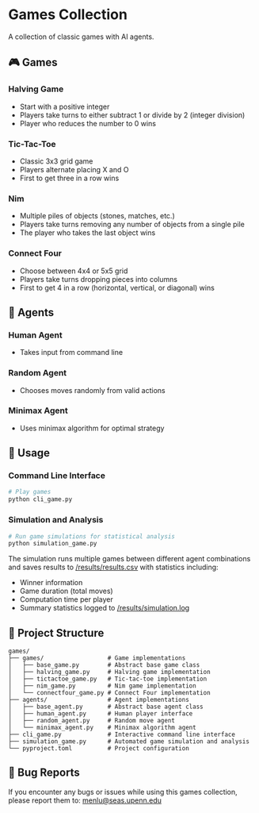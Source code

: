 # Games Collection

A collection of classic games with AI agents.

## 🎮 Games

### Halving Game
- Start with a positive integer
- Players take turns to either subtract 1 or divide by 2 (integer division)
- Player who reduces the number to 0 wins

### Tic-Tac-Toe
- Classic 3x3 grid game
- Players alternate placing X and O
- First to get three in a row wins

### Nim
- Multiple piles of objects (stones, matches, etc.)
- Players take turns removing any number of objects from a single pile
- The player who takes the last object wins

### Connect Four
- Choose between 4x4 or 5x5 grid
- Players take turns dropping pieces into columns
- First to get 4 in a row (horizontal, vertical, or diagonal) wins

## 🤖 Agents

### Human Agent
- Takes input from command line

### Random Agent
- Chooses moves randomly from valid actions

### Minimax Agent
- Uses minimax algorithm for optimal strategy

## 🚀 Usage

### Command Line Interface

```bash
# Play games
python cli_game.py
```

### Simulation and Analysis

```bash
# Run game simulations for statistical analysis
python simulation_game.py
```

The simulation runs multiple games between different agent combinations and saves results to [/results/results.csv](./results/results.csv) with statistics including:
- Winner information
- Game duration (total moves)
- Computation time per player
- Summary statistics logged to [/results/simulation.log](./results/simulation.log)

## 📁 Project Structure

```
games/
├── games/                  # Game implementations
│   ├── base_game.py        # Abstract base game class
│   ├── halving_game.py     # Halving game implementation
│   ├── tictactoe_game.py   # Tic-tac-toe implementation
│   ├── nim_game.py         # Nim game implementation
│   └── connectfour_game.py # Connect Four implementation
├── agents/                 # Agent implementations
│   ├── base_agent.py       # Abstract base agent class
│   ├── human_agent.py      # Human player interface
│   ├── random_agent.py     # Random move agent
│   └── minimax_agent.py    # Minimax algorithm agent
├── cli_game.py             # Interactive command line interface
├── simulation_game.py      # Automated game simulation and analysis
└── pyproject.toml          # Project configuration
```

## 🐛 Bug Reports

If you encounter any bugs or issues while using this games collection, please report them to: [menlu@seas.upenn.edu](mailto:menlu@seas.upenn.edu)
